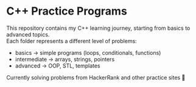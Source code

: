 # C++ Practice Programs

This repository contains my C++ learning journey, starting from basics to advanced topics.  
Each folder represents a different level of problems:
- basics → simple programs (loops, conditionals, functions)
- intermediate → arrays, strings, pointers
- advanced → OOP, STL, templates

Currently solving problems from HackerRank and other practice sites 🚀
